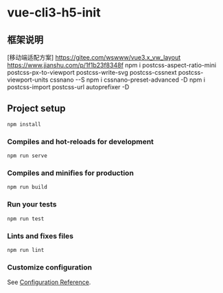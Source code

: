 # vue-cli3-h5-init

## 框架说明
[移动端适配方案] 
https://gitee.com/wswww/vue3.x_vw_layout
https://www.jianshu.com/p/1f1b23f8348f
npm i postcss-aspect-ratio-mini postcss-px-to-viewport postcss-write-svg postcss-cssnext postcss-viewport-units cssnano --S
npm i cssnano-preset-advanced -D
npm i postcss-import postcss-url autoprefixer -D

## Project setup
```
npm install
```

### Compiles and hot-reloads for development
```
npm run serve
```

### Compiles and minifies for production
```
npm run build
```

### Run your tests
```
npm run test
```

### Lints and fixes files
```
npm run lint
```

### Customize configuration
See [Configuration Reference](https://cli.vuejs.org/config/).
